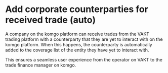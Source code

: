 # Add corporate counterparties for received trade \(auto\)

A company on the komgo platform can receive trades from the VAKT trading platform with a counterparty that they are yet to interact with on the komgo platform. When this happens, the counterparty is automatically added to the coverage list of the entity they have yet to interact with.

This ensures a seamless user experience from the operator on VAKT to the trade finance manager on komgo.

